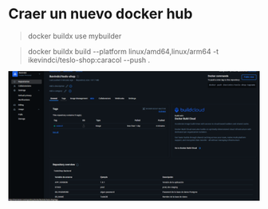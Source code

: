 # Craer un nuevo docker hub

> docker buildx use mybuilder

> docker buildx build --platform linux/amd64,linux/arm64 -t ikevindci/teslo-shop:caracol --push .


![alt text](../screenshots-Lesson-6/image1.png)


